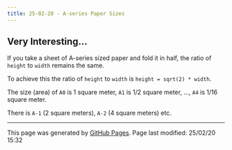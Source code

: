 ```yaml
---
title: 25-02-20 - A-series Paper Sizes
---
```


## Very Interesting...

If you take a sheet of A-series sized paper and fold it in half, the ratio of `height` to `width` remains the same.

To achieve this the ratio of `height` to `width` is `height = sqrt(2) * width`.

The size (area) of `A0` is 1 square meter, `A1` is 1/2 square meter, ..., `A4` is 1/16 square meter.

There is `A-1` (2 square meters), `A-2` (4 square meters) etc.

<hr>
<p class="pagedate">This page was generated by <a href=".">GitHub Pages</a>.  Page last modified: 25/02/20 15:32</p>
